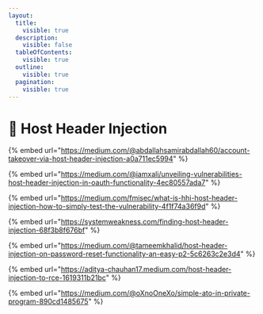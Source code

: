```yaml
---
layout:
  title:
    visible: true
  description:
    visible: false
  tableOfContents:
    visible: true
  outline:
    visible: true
  pagination:
    visible: true
---
```


# 🔴 Host Header Injection

{% embed url="https://medium.com/@abdallahsamirabdallah60/account-takeover-via-host-header-injection-a0a711ec5994" %}

{% embed url="https://medium.com/@iamxali/unveiling-vulnerabilities-host-header-injection-in-oauth-functionality-4ec80557ada7" %}

{% embed url="https://medium.com/fmisec/what-is-hhi-host-header-injection-how-to-simply-test-the-vulnerability-4f1f74a36f9d" %}

{% embed url="https://systemweakness.com/finding-host-header-injection-68f3b8f676bf" %}

{% embed url="https://medium.com/@tameemkhalid/host-header-injection-on-password-reset-functionality-an-easy-p2-5c6263c2e3d4" %}

{% embed url="https://aditya-chauhan17.medium.com/host-header-injection-to-rce-1619311b21bc" %}

{% embed url="https://medium.com/@oXnoOneXo/simple-ato-in-private-program-890cd1485675" %}

